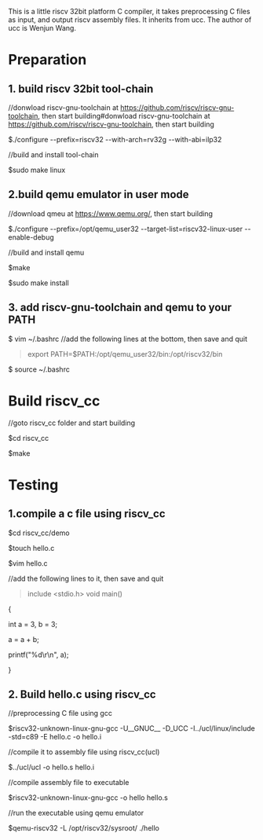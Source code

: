 This is a little riscv 32bit platform C compiler, it takes preprocessing C files as input,
and output riscv assembly files. It inherits from ucc. The author of ucc is Wenjun Wang.

# Preparation
## 1. build riscv 32bit tool-chain
//donwload riscv-gnu-toolchain at https://github.com/riscv/riscv-gnu-toolchain, then start building#donwload riscv-gnu-toolchain at https://github.com/riscv/riscv-gnu-toolchain, then start building

$./configure --prefix=riscv32  --with-arch=rv32g --with-abi=ilp32

//build and install tool-chain

$sudo make linux

## 2.build qemu emulator in user mode
//download qmeu at https://www.qemu.org/, then start building

$./configure --prefix=/opt/qemu_user32 --target-list=riscv32-linux-user --enable-debug

//build and install qemu

$make

$sudo make install

## 3. add riscv-gnu-toolchain and qemu to your PATH
$ vim ~/.bashrc
//add the following lines at the bottom, then save and quit
> export PATH=$PATH:/opt/qemu_user32/bin:/opt/riscv32/bin

$ source ~/.bashrc

# Build riscv_cc

//goto riscv_cc folder and start building 

$cd riscv_cc

$make

# Testing
## 1.compile a c file using riscv_cc

$cd riscv_cc/demo

$touch hello.c

$vim hello.c

//add the following lines to it, then save and quit

> include <stdio.h>
void main()

{

   int a = 3, b = 3;

   a = a + b;

   printf("%d\r\n", a);

}

## 2. Build hello.c using riscv_cc

//preprocessing C file using gcc

$riscv32-unknown-linux-gnu-gcc -U\_\_GNUC\_\_  -D_UCC -I../ucl/linux/include -std=c89 -E hello.c -o hello.i

//compile it to assembly file using riscv_cc(ucl)

$../ucl/ucl -o hello.s hello.i

//compile assembly file to executable 

$riscv32-unknown-linux-gnu-gcc -o hello hello.s

//run the executable using qemu emulator

$qemu-riscv32 -L /opt/riscv32/sysroot/ ./hello
